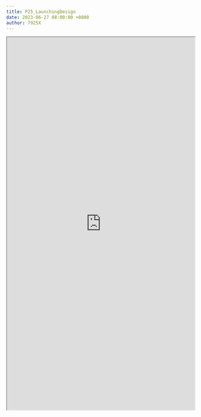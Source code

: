 ```yaml
---
title: P25_LaunchingDesign
date: 2023-06-27 08:00:00 +0800
author: 7925X
---
```


<iframe src="https://y.dialwo.com/7925X2024/20230627-P25_LaunchingDesign.pdf" width="100%" height="1000px"></iframe>

